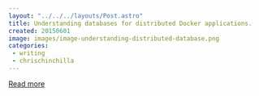 ```yaml
---
layout: "../../../layouts/Post.astro"
title: Understanding databases for distributed Docker applications.
created: 20150601
image: images/image-understanding-distributed-database.png
categories:
 - writing
 - chrischinchilla
---
```




[Read more](/)